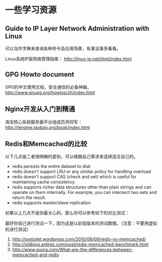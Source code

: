# 一些学习资源

## Guide to IP Layer Network Administration with Linux

可以当作字典来查询各种命令及应用场景，有事没事多看看。

Linux系统IP层网络管理指南： <http://linux-ip.net/html/index.html>

## GPG Howto document

GPG的中文使用文档，安全通信的必备神器。<http://www.gnupg.org/howtos/zh/index.html>

## Nginx开发从入门到精通

淘宝核心系统服务器平台组成员共同写： <http://tengine.taobao.org/book/index.html>

## Redis和Memcached的比较

以下几点是二者很明确的差别，可以根据自己需求来选择适合自己的。

* redis persists the entire dataset to disk  
* redis doesn't support LRU or any similar policy for handling overload  
* redis doesn't support CAS (check and set) which is useful for maintaining cache consistency  
* redis supports richer data structures other than plain strings and can operate on them internally. For example, you can intersect two sets and return the result.
* redis supports master/slave replication

如果以上几点不是你最关心的，那么你可以参考如下的对比测试：

最好你自己进行测试一下，因为这是以前低版本的测试数据。（注意：不要用虚拟机进行测试）

1. <http://systoilet.wordpress.com/2010/08/09/redis-vs-memcached/>
2. <http://oldblog.antirez.com/post/redis-memcached-benchmark.html>
3. <http://www.quora.com/What-are-the-differences-between-memcached-and-redis>
